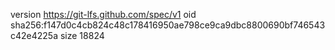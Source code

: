 version https://git-lfs.github.com/spec/v1
oid sha256:f147d0c4cb824c48c178416950ae798ce9ca9dbc8800690bf746543c42e4225a
size 18824
